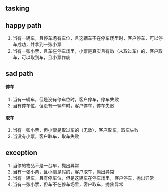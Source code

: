 ## tasking

## happy path
1. 当有一辆车，且停车场有车位，且这辆车不在停车场里时，客户停车，可以停车成功，并拿到一张小票
2. 当有一张小票，且车在停车场里，小票是真实且有效（未取过车）的，客户取车，可以取到车，且小票作废
## sad path
#### 停车
1. 当有一辆车，但是没有停车位时，客户停车，停车失败
2. 当有停车位，但没有一辆车时，客户停车，停车失败
#### 取车
1. 当有一张小票，但小票是取过车的（无效），客户取车，取车失败
2. 当没有小票，客户取车，取车失败
## exception
1. 当停的物品不是一台车，抛出异常
2. 当有一张小票，且小票是假的，客户取车，抛出异常
3. 当有一辆车，且有停车位，但是这辆车在停车场里，客户停车，抛出异常
4. 当有一张小票，但车不在停车场里，客户取车，抛出异常



